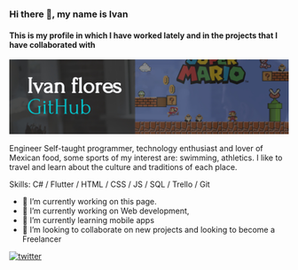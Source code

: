 ### Hi there 👋, my name is Ivan 
#### This is my profile in which I have worked lately and in the projects that I have collaborated with

![me](https://github.com/ivanatorresf/ivanatorresf/blob/a5484f22fa305ac87adbfd2345f3441b074d299e/Modern-Presentation.png)


Engineer Self-taught programmer, technology enthusiast and lover of Mexican food, some sports of my interest are: swimming, athletics. I like to travel and learn about the culture and traditions of each place.

Skills: C# / Flutter / HTML / CSS / JS / SQL / Trello / Git

- 🔭 I’m currently working on this page. 
- 🔭 I’m currently working on Web development, 
- 🌱 I’m currently learning mobile apps 
- 👯 I’m looking to collaborate on new projects and looking to become a Freelancer  


[<img src='https://cdn.jsdelivr.net/npm/simple-icons@3.0.1/icons/twitter.svg' alt='twitter' height='40'>](https://twitter.com/https://twitter.com/adriantorres71)  

